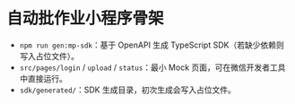 # 自动批作业小程序骨架

- `npm run gen:mp-sdk`：基于 OpenAPI 生成 TypeScript SDK（若缺少依赖则写入占位文件）。
- `src/pages/login` / `upload` / `status`：最小 Mock 页面，可在微信开发者工具中直接运行。
- `sdk/generated/`：SDK 生成目录，初次生成会写入占位文件。
